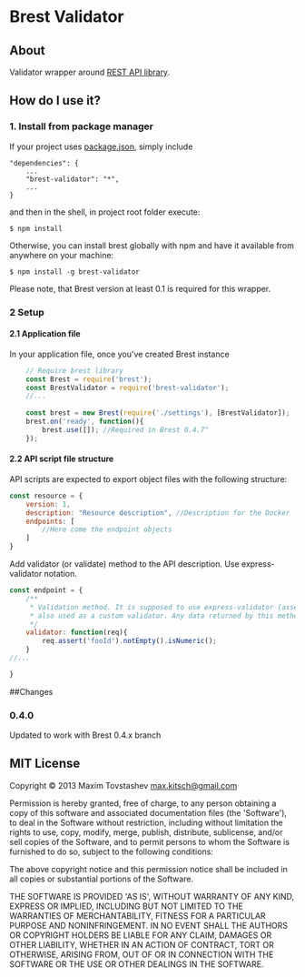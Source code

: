 # Brest Validator

## About

Validator wrapper around [REST API library](https://www.npmjs.org/package/brest).

## How do I use it?

### 1. Install from package manager

If your project uses [package.json](https://npmjs.org/doc/json.html), simply include

    "dependencies": {
        ...
        "brest-validator": "*",
        ...
    }

and then in the shell, in project root folder execute:

    $ npm install

Otherwise, you can install brest globally with npm and have it available from anywhere on your machine:

    $ npm install -g brest-validator
    
Please note, that Brest version at least 0.1 is required for this wrapper.    

### 2 Setup
#### 2.1 Application file

In your application file, once you've created Brest instance

```javascript
	// Require brest library
	const Brest = require('brest');
	const BrestValidator = require('brest-validator');
	//...
		
	const brest = new Brest(require('./settings'), [BrestValidator]);
	brest.on('ready', function(){
		brest.use([]); //Required in Brest 0.4.7^
	});
```

#### 2.2 API script file structure

API scripts are expected to export object files with the following structure:

```javascript
const resource = {
    version: 1,
    description: "Resource description", //Description for the Docker
    endpoints: [
        //Here come the endpoint objects
    ]
}
```

Add validator (or validate) method to the API description. Use express-validator notation.

```javascript
const endpoint = {
    /**
     * Validation method. It is supposed to use express-validator (assertion part of it), but it can be
     * also used as a custom validator. Any data returned by this method will be considered as an error message
     */    
    validator: function(req){
        req.assert('fooId').notEmpty().isNumeric();
    }
//...

}
```

##Changes

### 0.4.0

Updated to work with Brest 0.4.x branch

## MIT License

Copyright © 2013 Maxim Tovstashev <max.kitsch@gmail.com>

Permission is hereby granted, free of charge, to any person obtaining
a copy of this software and associated documentation files (the
'Software'), to deal in the Software without restriction, including
without limitation the rights to use, copy, modify, merge, publish,
distribute, sublicense, and/or sell copies of the Software, and to
permit persons to whom the Software is furnished to do so, subject to
the following conditions:

The above copyright notice and this permission notice shall be
included in all copies or substantial portions of the Software.

THE SOFTWARE IS PROVIDED 'AS IS', WITHOUT WARRANTY OF ANY KIND,
EXPRESS OR IMPLIED, INCLUDING BUT NOT LIMITED TO THE WARRANTIES OF
MERCHANTABILITY, FITNESS FOR A PARTICULAR PURPOSE AND NONINFRINGEMENT.
IN NO EVENT SHALL THE AUTHORS OR COPYRIGHT HOLDERS BE LIABLE FOR ANY
CLAIM, DAMAGES OR OTHER LIABILITY, WHETHER IN AN ACTION OF CONTRACT,
TORT OR OTHERWISE, ARISING FROM, OUT OF OR IN CONNECTION WITH THE
SOFTWARE OR THE USE OR OTHER DEALINGS IN THE SOFTWARE.